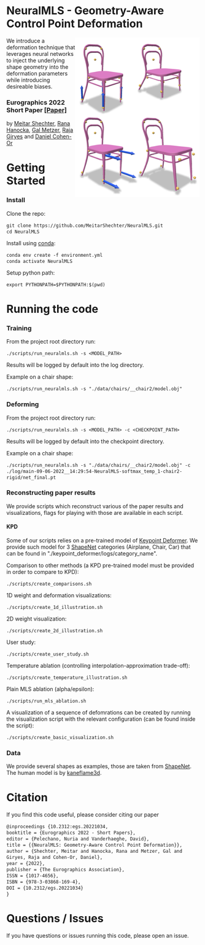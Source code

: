 # NeuralMLS - Geometry-Aware Control Point Deformation
<img src='imgs/teaser4.png' align="right" width=325>
We introduce a deformation technique that leverages neural networks to inject the underlying shape geometry into the deformation parameters while introducing desireable biases.

### Eurographics 2022 Short Paper [[Paper]](https://arxiv.org/abs/2201.01873)<br>
by [Meitar Shechter](www.linkedin.com/in/meitarshechter), [Rana Hanocka](https://people.cs.uchicago.edu/~ranahanocka/), [Gal Metzer]((https://galmetzer.github.io/)), [Raja Giryes](http://web.eng.tau.ac.il/~raja) and [Daniel Cohen-Or](https://danielcohenor.com/)

# Getting Started

### Install
Clone the repo:
```
git clone https://github.com/MeitarShechter/NeuralMLS.git
cd NeuralMLS
```
Install using [conda](https://docs.conda.io/en/latest/):
```
conda env create -f environment.yml
conda activate NeuralMLS
```
Setup python path:
```
export PYTHONPATH=$PYTHONPATH:$(pwd)
```
  
# Running the code

### Training
From the project root directory run:
```
./scripts/run_neuralmls.sh -s <MODEL_PATH>
```
Results will be logged by default into the log directory.

Example on a chair shape:
```
./scripts/run_neuralmls.sh -s "./data/chairs/__chair2/model.obj"
```

### Deforming
From the project root directory run:
```
./scripts/run_neuralmls.sh -s <MODEL_PATH> -c <CHECKPOINT_PATH>
```
Results will be logged by default into the checkpoint directory.

Example on a chair shape:
```
./scripts/run_neuralmls.sh -s "./data/chairs/__chair2/model.obj" -c ./log/main-09-06-2022__14:29:54-NeuralMLS-softmax_temp_1-chair2-rigid/net_final.pt
```

### Reconstructing paper results
We provide scripts which reconstruct various of the paper results and visualizations, flags for playing with those are available in each script.
#### KPD
Some of our scripts relies on a pre-trained model of [Keypoint Deformer](https://tomasjakab.github.io/KeypointDeformer/).
We provide such model for 3 [ShapeNet](https://shapenet.org/) categories (Airplane, Chair, Car) that can be found in "./keypoint_deformer/logs/category_name".

Comparison to other methods (a KPD pre-trained model must be provided in order to compare to KPD):
```
./scripts/create_comparisons.sh
```

1D weight and deformation visualizations:
```
./scripts/create_1d_illustration.sh
```

2D weight visualization:
```
./scripts/create_2d_illustration.sh
```

User study:
```
./scripts/create_user_study.sh
```

Temperature ablation (controlling interpolation-approximation trade-off):
```
./scripts/create_temperature_illustration.sh
```

Plain MLS ablation (alpha/epsilon):
```
./scripts/run_mls_ablation.sh
```

A visualization of a sequence of defomrations can be created by running the visualization script with the relevant configuration (can be found inside the script):
```
./scripts/create_basic_visualization.sh
```

### Data
We provide several shapes as examples, those are taken from [ShapeNet](https://shapenet.org/).
The human model is by [kaneflame3d](https://www.cgtrader.com/free-3d-models/character/anatomy/realistic-white-male-and-female-low-poly).

# Citation
If you find this code useful, please consider citing our paper
```
@inproceedings {10.2312:egs.20221034,
booktitle = {Eurographics 2022 - Short Papers},
editor = {Pelechano, Nuria and Vanderhaeghe, David},
title = {{NeuralMLS: Geometry-Aware Control Point Deformation}},
author = {Shechter, Meitar and Hanocka, Rana and Metzer, Gal and Giryes, Raja and Cohen-Or, Daniel},
year = {2022},
publisher = {The Eurographics Association},
ISSN = {1017-4656},
ISBN = {978-3-03868-169-4},
DOI = {10.2312/egs.20221034}
}
```

# Questions / Issues
If you have questions or issues running this code, please open an issue.